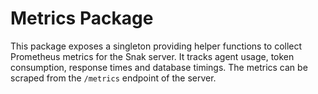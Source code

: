 # Metrics Package

This package exposes a singleton providing helper functions to collect Prometheus metrics for the Snak server. It tracks agent usage, token consumption, response times and database timings. The metrics can be scraped from the `/metrics` endpoint of the server.
